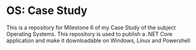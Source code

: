 # OS: Case Study
 This is a repository for Milestone 6 of my Case Study of the subject Operating Systems. This repository is used to publish a .NET Core application and make it downloadable on Windows, Linux and Powershell
